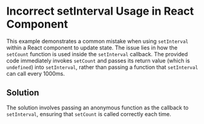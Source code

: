 # Incorrect setInterval Usage in React Component

This example demonstrates a common mistake when using `setInterval` within a React component to update state. The issue lies in how the `setCount` function is used inside the `setInterval` callback.  The provided code immediately invokes `setCount` and passes its return value (which is `undefined`) into `setInterval`, rather than passing a function that `setInterval` can call every 1000ms.

## Solution
The solution involves passing an anonymous function as the callback to `setInterval`, ensuring that `setCount` is called correctly each time.
